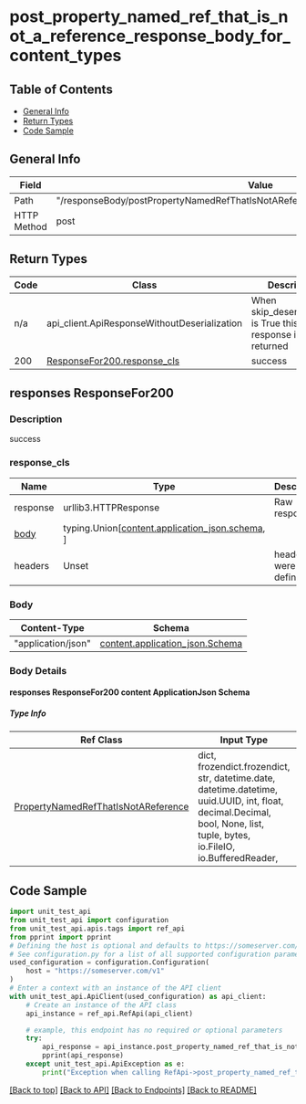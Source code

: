 <a name="postpropertynamedrefthatisnotareferenceresponsebodyforcontenttypes"></a>
# **post_property_named_ref_that_is_not_a_reference_response_body_for_content_types**

## Table of Contents
- [General Info](#general-info)
- [Return Types](#return-types)
- [Code Sample](#code-sample)

## General Info
| Field | Value |
| ----- | ----- |
| Path | "/responseBody/postPropertyNamedRefThatIsNotAReferenceResponseBodyForContentTypes" |
| HTTP Method | post |

## Return Types

Code | Class | Description
------------- | ------------- | -------------
n/a | api_client.ApiResponseWithoutDeserialization | When skip_deserialization is True this response is returned
200 | [ResponseFor200.response_cls](#response_200response_cls) | success

## responses ResponseFor200

### Description
success

### response_cls
Name | Type | Description  | Notes
------------- | ------------- | ------------- | -------------
response | urllib3.HTTPResponse | Raw response |
[body](#body) | typing.Union[[content.application_json.schema](#responses-responsefor200-content-applicationjson-schema), ] |  |
headers | Unset | headers were not defined |

### Body
Content-Type | Schema
------------ | -------
"application/json" | [content.application_json.Schema](#responses-responsefor200-content-applicationjson-schema)

### Body Details
#### responses ResponseFor200 content ApplicationJson Schema

##### Type Info
Ref Class | Input Type | Accessed Type | Description
--------- | ---------- | ------------- | ------------
[PropertyNamedRefThatIsNotAReference](../../components/schemas/property_named_ref_that_is_not_a_reference.md#property_named_ref_that_is_not_a_reference) | dict, frozendict.frozendict, str, datetime.date, datetime.datetime, uuid.UUID, int, float, decimal.Decimal, bool, None, list, tuple, bytes, io.FileIO, io.BufferedReader,  | frozendict.frozendict, str, decimal.Decimal, BoolClass, NoneClass, tuple, bytes, io.FileIO,  |

## Code Sample

```python
import unit_test_api
from unit_test_api import configuration
from unit_test_api.apis.tags import ref_api
from pprint import pprint
# Defining the host is optional and defaults to https://someserver.com/v1
# See configuration.py for a list of all supported configuration parameters.
used_configuration = configuration.Configuration(
    host = "https://someserver.com/v1"
)
# Enter a context with an instance of the API client
with unit_test_api.ApiClient(used_configuration) as api_client:
    # Create an instance of the API class
    api_instance = ref_api.RefApi(api_client)

    # example, this endpoint has no required or optional parameters
    try:
        api_response = api_instance.post_property_named_ref_that_is_not_a_reference_response_body_for_content_types()
        pprint(api_response)
    except unit_test_api.ApiException as e:
        print("Exception when calling RefApi->post_property_named_ref_that_is_not_a_reference_response_body_for_content_types: %s\n" % e)
```

[[Back to top]](#top) [[Back to API]](../RefApi.md) [[Back to Endpoints]](../../../../README.md#Endpoints) [[Back to README]](../../../../README.md)
